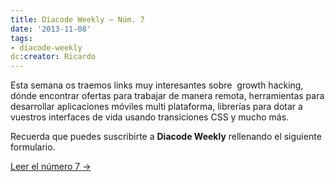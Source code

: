 ```yaml
---
title: Diacode Weekly – Núm. 7
date: '2013-11-08'
tags:
- diacode-weekly
dc:creator: Ricardo
---
```


Esta semana os traemos links muy interesantes sobre 
growth hacking, dónde encontrar ofertas para trabajar de manera remota, herramientas para desarrollar aplicaciones móviles multi plataforma, librerías para dotar a vuestros interfaces de vida usando transiciones CSS y mucho más.

Recuerda que puedes suscribirte a 
**Diacode Weekly**
 rellenando el siguiente formulario.


[Leer el número 7 →](http://blog.diacode.com/diacode-weekly-7)
